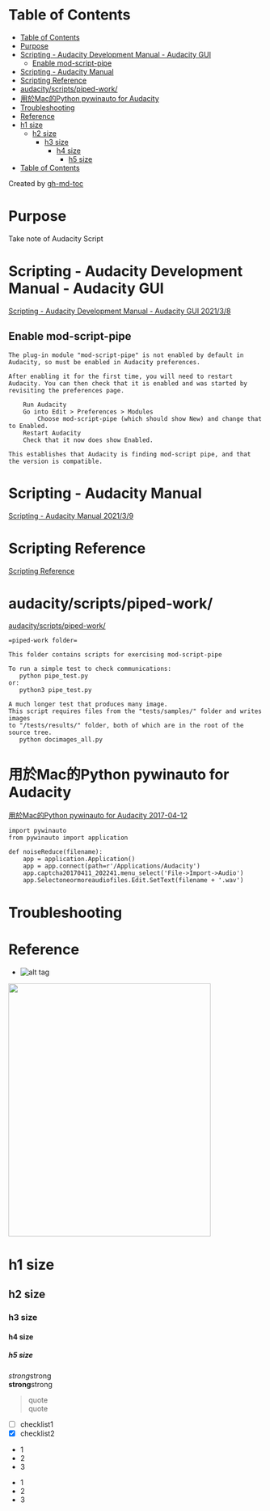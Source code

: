 Table of Contents
=================

   * [Table of Contents](#table-of-contents)
   * [Purpose](#purpose)
   * [Scripting - Audacity Development Manual - Audacity GUI](#scripting---audacity-development-manual---audacity-gui)
      * [Enable mod-script-pipe](#enable-mod-script-pipe)
   * [Scripting - Audacity Manual](#scripting---audacity-manual)
   * [Scripting Reference](#scripting-reference)
   * [audacity/scripts/piped-work/](#audacityscriptspiped-work)
   * [用於Mac的Python pywinauto for Audacity](#用於mac的python-pywinauto-for-audacity)
   * [Troubleshooting](#troubleshooting)
   * [Reference](#reference)
   * [h1 size](#h1-size)
      * [h2 size](#h2-size)
         * [h3 size](#h3-size)
            * [h4 size](#h4-size)
               * [h5 size](#h5-size)
   * [Table of Contents](#table-of-contents-1)

Created by [gh-md-toc](https://github.com/ekalinin/github-markdown-toc)


# Purpose  
Take note of Audacity Script  


# Scripting - Audacity Development Manual - Audacity GUI  
[Scripting - Audacity Development Manual - Audacity GUI 2021/3/8](https://alphamanual.audacityteam.org/index.php?title=Scripting&redirect=no)

## Enable mod-script-pipe  
```
The plug-in module "mod-script-pipe" is not enabled by default in Audacity, so must be enabled in Audacity preferences.

After enabling it for the first time, you will need to restart Audacity. You can then check that it is enabled and was started by revisiting the preferences page.

    Run Audacity
    Go into Edit > Preferences > Modules
        Choose mod-script-pipe (which should show New) and change that to Enabled. 
    Restart Audacity
    Check that it now does show Enabled.

This establishes that Audacity is finding mod-script pipe, and that the version is compatible. 
```


# Scripting - Audacity Manual  
[Scripting - Audacity Manual 2021/3/9](https://manual.audacityteam.org/man/scripting.html)
 

# Scripting Reference  
[Scripting Reference ](https://manual.audacityteam.org/man/scripting_reference.html)


# audacity/scripts/piped-work/   
[audacity/scripts/piped-work/](https://github.com/audacity/audacity/tree/master/scripts/piped-work)
```
=piped-work folder=

This folder contains scripts for exercising mod-script-pipe

To run a simple test to check communications:
   python pipe_test.py
or:
   python3 pipe_test.py

A much longer test that produces many image.
This script requires files from the "tests/samples/" folder and writes images
to "/tests/results/" folder, both of which are in the root of the source tree.
   python docimages_all.py
```


# 用於Mac的Python pywinauto for Audacity 
[用於Mac的Python pywinauto for Audacity 2017-04-12](http://hk.uwenku.com/question/p-gfmqbdpy-ss.html)
```
import pywinauto 
from pywinauto import application 

def noiseReduce(filename): 
    app = application.Application() 
    app = app.connect(path=r'/Applications/Audacity') 
    app.captcha20170411_202241.menu_select('File->Import->Audio') 
    app.Selectoneormoreaudiofiles.Edit.SetText(filename + '.wav') 
```

# Troubleshooting


# Reference


* []()
![alt tag]()
<img src="" width="400" height="500">

# h1 size

## h2 size

### h3 size

#### h4 size

##### h5 size

*strong*strong  
**strong**strong  

> quote  
> quote

- [ ] checklist1
- [x] checklist2

* 1
* 2
* 3

- 1
- 2
- 3


